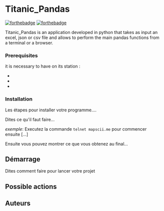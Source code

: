 # Titanic_Pandas

[![forthebadge](http://forthebadge.com/images/badges/built-with-love.svg)](http://forthebadge.com)  [![forthebadge](http://forthebadge.com/images/badges/powered-by-electricity.svg)](http://forthebadge.com)

Titanic_Pandas is an application developed in python that takes as input an excel, json or csv file and allows to perform the main pandas functions from a terminal or a browser.

### Prerequisites

it is necessary to have on its station : 

- 
- 
- 

### Installation

Les étapes pour installer votre programme....

Dites ce qu'il faut faire...

_exemple_: Executez la commande ``telnet mapscii.me`` pour commencer ensuite [...]


Ensuite vous pouvez montrer ce que vous obtenez au final...

## Démarrage

Dites comment faire pour lancer votre projet

## Possible actions 

## Auteurs
